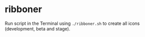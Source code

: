# ribboner

Run script in the Terminal using `./ribboner.sh` to create all icons (development, beta and stage).
